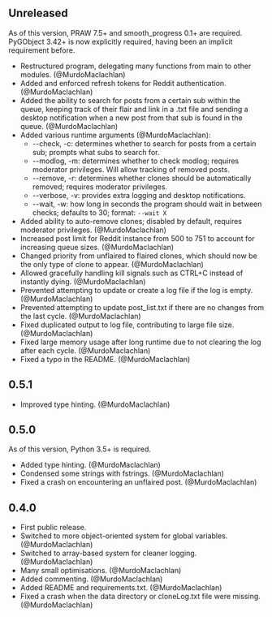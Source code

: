 ## Unreleased

As of this version, PRAW 7.5+ and smooth_progress 0.1+ are required. PyGObject 3.42+ is now explicitly required, having been an implicit requirement before.

- Restructured program, delegating many functions from main to other modules. (@MurdoMaclachlan)
- Added and enforced refresh tokens for Reddit authentication. (@MurdoMaclachlan)
- Added the ability to search for posts from a certain sub within the queue, keeping track of their flair and link in a .txt file and sending a desktop notification when a new post from that sub is found in the queue. (@MurdoMaclachlan)
- Added various runtime arguments (@MurdoMaclachlan):
    - --check, -c: determines whether to search for posts from a certain sub; prompts what subs to search for.
    - --modlog, -m: determines whether to check modlog; requires moderator privileges. Will allow tracking of removed posts.
    - --remove, -r: determines whether clones should be automatically removed; requires moderator privileges.
    - --verbose, -v: provides extra logging and desktop notifications.
    - --wait, -w: how long in seconds the program should wait in between checks; defaults to 30; format: `--wait X`
- Added ability to auto-remove clones; disabled by default, requires moderator privileges. (@MurdoMaclachlan)
- Increased post limit for Reddit instance from 500 to 751 to account for increasing queue sizes. (@MurdoMaclachlan)
- Changed priority from unflaired to flaired clones, which should now be the only type of clone to appear. (@MurdoMaclachlan)
- Allowed gracefully handling kill signals such as CTRL+C instead of instantly dying. (@MurdoMaclachlan)
- Prevented attempting to update or create a log file if the log is empty. (@MurdoMaclachlan)
- Prevented attempting to update post_list.txt if there are no changes from the last cycle. (@MurdoMaclachlan)
- Fixed duplicated output to log file, contributing to large file size. (@MurdoMaclachlan)
- Fixed large memory usage after long runtime due to not clearing the log after each cycle. (@MurdoMaclachlan)
- Fixed a typo in the README. (@MurdoMaclachlan)

## 0.5.1

- Improved type hinting. (@MurdoMaclachlan)

## 0.5.0

As of this version, Python 3.5+ is required.

- Added type hinting. (@MurdoMaclachlan)
- Condensed some strings with fstrings. (@MurdoMaclachlan)
- Fixed a crash on encountering an unflaired post. (@MurdoMaclachlan)

## 0.4.0

- First public release.
- Switched to more object-oriented system for global variables. (@MurdoMaclachlan)
- Switched to array-based system for cleaner logging. (@MurdoMaclachlan)
- Many small optimisations. (@MurdoMaclachlan)
- Added commenting. (@MurdoMaclachlan)
- Added README and requirements.txt. (@MurdoMaclachlan)
- Fixed a crash when the data directory or cloneLog.txt file were missing. (@MurdoMaclachlan)